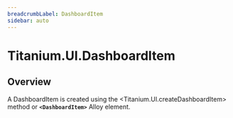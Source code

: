 ```yaml
---
breadcrumbLabel: DashboardItem
sidebar: auto
---
```


# Titanium.UI.DashboardItem

<ProxySummary/>

## Overview

A DashboardItem is created using the <Titanium.UI.createDashboardItem> method or **`<DashboardItem>`** Alloy element.

<ApiDocs/>
